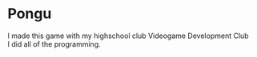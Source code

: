 # Pongu
I made this game with my highschool club Videogame Development Club  
I did all of the programming.  
